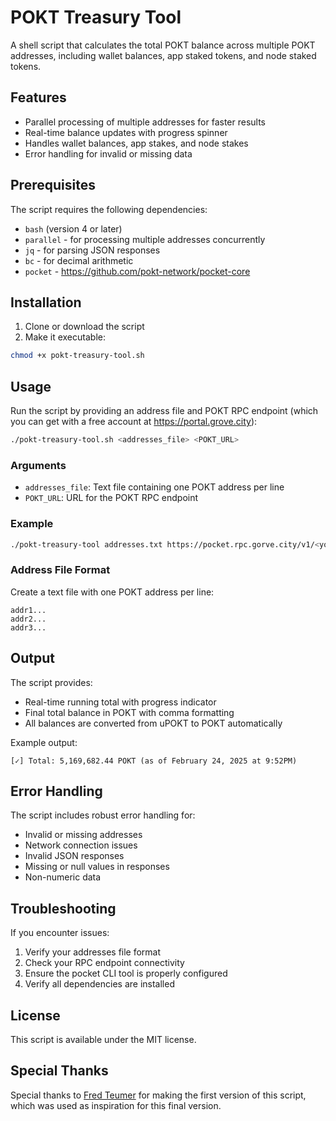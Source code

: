 # POKT Treasury Tool

A shell script that calculates the total POKT balance across multiple POKT addresses, including wallet balances, app staked tokens, and node staked tokens.

## Features

- Parallel processing of multiple addresses for faster results
- Real-time balance updates with progress spinner
- Handles wallet balances, app stakes, and node stakes
- Error handling for invalid or missing data

## Prerequisites

The script requires the following dependencies:

- `bash` (version 4 or later)
- `parallel` - for processing multiple addresses concurrently
- `jq` - for parsing JSON responses
- `bc` - for decimal arithmetic
- `pocket` - https://github.com/pokt-network/pocket-core

## Installation

1. Clone or download the script
2. Make it executable:
```bash
chmod +x pokt-treasury-tool.sh
```

## Usage

Run the script by providing an address file and POKT RPC endpoint (which you can get with a free account at https://portal.grove.city):

```bash
./pokt-treasury-tool.sh <addresses_file> <POKT_URL>
```

### Arguments

- `addresses_file`: Text file containing one POKT address per line
- `POKT_URL`: URL for the POKT RPC endpoint

### Example

```bash
./pokt-treasury-tool addresses.txt https://pocket.rpc.gorve.city/v1/<your_app_id>
```

### Address File Format

Create a text file with one POKT address per line:

```text
addr1...
addr2...
addr3...
```

## Output

The script provides:

- Real-time running total with progress indicator
- Final total balance in POKT with comma formatting
- All balances are converted from uPOKT to POKT automatically

Example output:
```
[✓] Total: 5,169,682.44 POKT (as of February 24, 2025 at 9:52PM)
```

## Error Handling

The script includes robust error handling for:
- Invalid or missing addresses
- Network connection issues
- Invalid JSON responses
- Missing or null values in responses
- Non-numeric data

## Troubleshooting

If you encounter issues:

1. Verify your addresses file format
2. Check your RPC endpoint connectivity
3. Ensure the pocket CLI tool is properly configured
4. Verify all dependencies are installed

## License

This script is available under the MIT license.

## Special Thanks
Special thanks to [Fred Teumer](https://github.com/fredteumer) for making the first version of this script, which was used as inspiration for this final version.